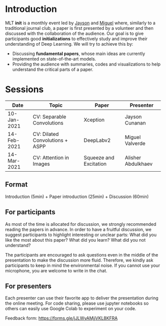 # Introduction
MLT __init__ is a monthly event led by [Jayson](https://www.linkedin.com/in/jayson-cunanan-phd/) and [Miguel](https://twitter.com/jmlipman) where, similarly to a traditional journal club, a paper is first presented by a volunteer and then discussed with the collaboration of the audience. Our goal is to give participants good **initializations** to effectively study and improve their understanding of Deep Learning. We will try to achieve this by:
* Discussing **fundamental papers**, whose main ideas are currently implemented on state-of-the-art models.
* Providing the audience with summaries, codes and visualizations to help understand the critical parts of a paper.

# Sessions
| Date        | Topic                           | Paper                  | Presenter          |
|-------------|---------------------------------|------------------------|--------------------|
| 10-Jan-2021 | CV: Separable Convolutions      | Xception               | Jayson Cunanan     |
| 14-Feb-2021 | CV: Dilated Convolutions + ASPP | DeepLabv2              | Miguel Valverde    |
| 14-Mar-2021 | CV: Attention in Images         | Squeeze and Excitation | Alisher Abdulkhaev |

## Format
Introduction (5min) + Paper introduction (25min) + Discussion (60min)

## For participants
As most of the time is allocated for discussion, we strongly recommended reading the papers in advance. In order to have a fruitful discussion, we suggest participants to highlight interesting or unclear parts: What did you like the most about this paper? What did you learn? What did you not understand?

The participants are encouraged to ask questions even in the middle of the presentation to make the discussion more fluid. Therefore, we kindly ask participants to keep in mind the environmental noise. If you cannot use your microphone, you are welcome to write in the chat.

## For presenters
Each presenter can use their favorite app to deliver the presentation during the online meeting. For code sharing, please use jupyter notebooks so others can easily use Google Colab to experiment on your code. 

Feedback form: https://forms.gle/jJLWyAMjjVKL8KFRA

